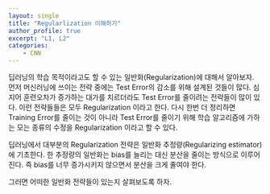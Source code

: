 ```yaml
---
layout: single
title: "Regularlization 이해하기"
author_profile: true
excerpt: "L1, L2"
categories:
    - CNN
---
```


딥러닝의 학습 목적이라고도 할 수 있는 일반화(Regularization)에 대해서 알아보자.
먼저 머신러닝에 쓰이는 전략 중에는 Test Error의 감소를 위해 설계된 것들이 많다. 심지어 훈련오차가 증가하는 대가를 치르더라도 Test Error를 줄이려는 전략들이 많이 있다. 이런 전략들들은 모두 Regularization 이라고 한다. 다시 한번 더 정리하면 Training Error를 줄이는 것이 아니라 Test Error를 줄이기 위해 학습 알고리즘에 가하는 모는 종류의 수정을 Regularization 이라고 할 수 있다.

딥러닝에서 대부분의 Regularization 전략은 일반화 추정량(Regularizing estimator) 에 기초한다. 한 추정량의 일반화는 bias를 늘리는 대신 분산을 줄이는 방식으로 이루어진다. 즉 bias를 너무 증가시키지 않으면서 분산을 크게 줄여야 한다.

그러면 어떠한 일반화 전략들이 있는지 살펴보도록 하자.







